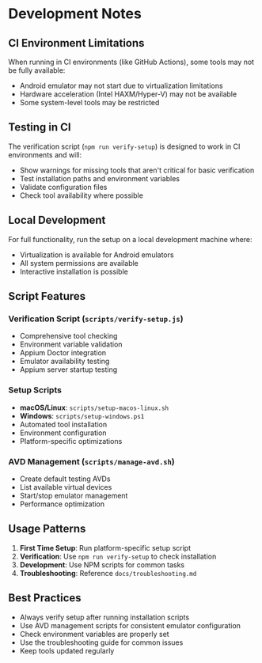 # Development Notes

## CI Environment Limitations

When running in CI environments (like GitHub Actions), some tools may not be fully available:

- Android emulator may not start due to virtualization limitations
- Hardware acceleration (Intel HAXM/Hyper-V) may not be available
- Some system-level tools may be restricted

## Testing in CI

The verification script (`npm run verify-setup`) is designed to work in CI environments and will:
- Show warnings for missing tools that aren't critical for basic verification
- Test installation paths and environment variables
- Validate configuration files
- Check tool availability where possible

## Local Development

For full functionality, run the setup on a local development machine where:
- Virtualization is available for Android emulators
- All system permissions are available
- Interactive installation is possible

## Script Features

### Verification Script (`scripts/verify-setup.js`)
- Comprehensive tool checking
- Environment variable validation
- Appium Doctor integration
- Emulator availability testing
- Appium server startup testing

### Setup Scripts
- **macOS/Linux**: `scripts/setup-macos-linux.sh`
- **Windows**: `scripts/setup-windows.ps1`
- Automated tool installation
- Environment configuration
- Platform-specific optimizations

### AVD Management (`scripts/manage-avd.sh`)
- Create default testing AVDs
- List available virtual devices
- Start/stop emulator management
- Performance optimization

## Usage Patterns

1. **First Time Setup**: Run platform-specific setup script
2. **Verification**: Use `npm run verify-setup` to check installation
3. **Development**: Use NPM scripts for common tasks
4. **Troubleshooting**: Reference `docs/troubleshooting.md`

## Best Practices

- Always verify setup after running installation scripts
- Use AVD management scripts for consistent emulator configuration
- Check environment variables are properly set
- Use the troubleshooting guide for common issues
- Keep tools updated regularly